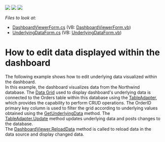 <!-- default badges list -->
![](https://img.shields.io/endpoint?url=https://codecentral.devexpress.com/api/v1/VersionRange/128581128/15.1.6%2B)
[![](https://img.shields.io/badge/Open_in_DevExpress_Support_Center-FF7200?style=flat-square&logo=DevExpress&logoColor=white)](https://supportcenter.devexpress.com/ticket/details/T289951)
[![](https://img.shields.io/badge/📖_How_to_use_DevExpress_Examples-e9f6fc?style=flat-square)](https://docs.devexpress.com/GeneralInformation/403183)
<!-- default badges end -->
<!-- default file list -->
*Files to look at*:

* [DashboardViewerForm.cs](./CS/Dashboard_EditData/DashboardViewerForm.cs) (VB: [DashboardViewerForm.vb](./VB/Dashboard_EditData/DashboardViewerForm.vb))
* [UnderlyingDataForm.cs](./CS/Dashboard_EditData/UnderlyingDataForm.cs) (VB: [UnderlyingDataForm.vb](./VB/Dashboard_EditData/UnderlyingDataForm.vb))
<!-- default file list end -->
# How to edit data displayed within the dashboard


The following example shows how to edit underlying data visualized within the dashboard.<br />In this example, the dashboard visualizes data from the Northwind database. The <a href="https://documentation.devexpress.com/#WindowsForms/CustomDocument3455">Data Grid</a> used to display dashboard's underlying data is connected to the Orders table within this database using the <a href="https://msdn.microsoft.com/en-us/library/bz9tthwx.aspx?f=255&MSPPError=-2147217396">TableAdapter</a>, which provides the capability to perform CRUD operations. The OrderID primary key column is used to filter the grid according to underlying values obtained using the <a href="https://documentation.devexpress.com/#Dashboard/DevExpressDashboardWinDashboardViewer_GetUnderlyingDatatopic">GetUnderlyingData</a> method. The <a href="https://msdn.microsoft.com/en-us/library/ms171933.aspx">TableAdapter.Update</a> method updates underlying data and posts changes to the database.<br />The <a href="https://documentation.devexpress.com/#Dashboard/DevExpressDashboardWinDashboardViewer_ReloadDatatopic">DashboardViewer.ReloadData</a> method is called to reload data in the data source and display changed data.

<br/>


